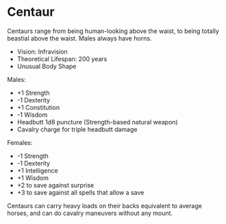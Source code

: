 # Centaur

Centaurs range from being human-looking above the waist, to being totally beastial above the waist. Males always have horns.

- Vision: Infravision
- Theoretical Lifespan: 200 years
- Unusual Body Shape

Males:

- +1 Strength
- -1 Dexterity
- +1 Constitution
- -1 Wisdom
- Headbutt 1d8 puncture (Strength-based natural weapon)
- Cavalry charge for triple headbutt damage

Females:

- -1 Strength
- -1 Dexterity
- +1 Intelligence
- +1 Wisdom
- +2 to save against surprise
- +3 to save against all spells that allow a save

Centaurs can carry heavy loads on their backs equivalent to average horses, and can do cavalry maneuvers without any mount.
